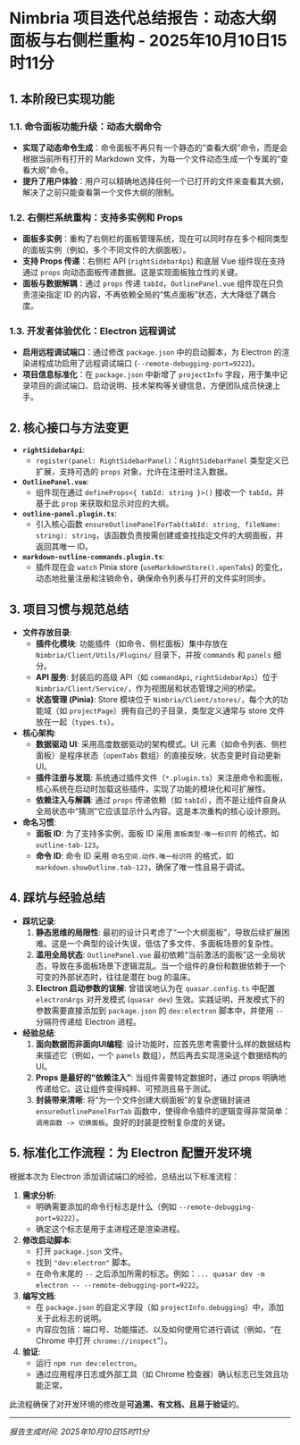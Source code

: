 # Nimbria 项目迭代总结报告：动态大纲面板与右侧栏重构 - 2025年10月10日15时11分

## 1. 本阶段已实现功能

### 1.1. **命令面板功能升级：动态大纲命令**
- **实现了动态命令生成**：命令面板不再只有一个静态的“查看大纲”命令，而是会根据当前所有打开的 Markdown 文件，为每一个文件动态生成一个专属的“查看大纲”命令。
- **提升了用户体验**：用户可以精确地选择任何一个已打开的文件来查看其大纲，解决了之前只能查看第一个文件大纲的限制。

### 1.2. **右侧栏系统重构：支持多实例和 Props**
- **面板多实例**：重构了右侧栏的面板管理系统，现在可以同时存在多个相同类型的面板实例（例如，多个不同文件的大纲面板）。
- **支持 Props 传递**：右侧栏 API (`rightSidebarApi`) 和底层 Vue 组件现在支持通过 `props` 向动态面板传递数据。这是实现面板独立性的关键。
- **面板与数据解耦**：通过 `props` 传递 `tabId`，`OutlinePanel.vue` 组件现在只负责渲染指定 ID 的内容，不再依赖全局的“焦点面板”状态，大大降低了耦合度。

### 1.3. **开发者体验优化：Electron 远程调试**
- **启用远程调试端口**：通过修改 `package.json` 中的启动脚本，为 Electron 的渲染进程成功启用了远程调试端口 (`--remote-debugging-port=9222`)。
- **项目信息标准化**：在 `package.json` 中新增了 `projectInfo` 字段，用于集中记录项目的调试端口、启动说明、技术架构等关键信息，方便团队成员快速上手。

## 2. 核心接口与方法变更

- **`rightSidebarApi`**:
  - `register(panel: RightSidebarPanel)`：`RightSidebarPanel` 类型定义已扩展，支持可选的 `props` 对象，允许在注册时注入数据。
- **`OutlinePanel.vue`**:
  - 组件现在通过 `defineProps<{ tabId: string }>()` 接收一个 `tabId`，并基于此 `prop` 来获取和显示对应的大纲。
- **`outline-panel.plugin.ts`**:
  - 引入核心函数 `ensureOutlinePanelForTab(tabId: string, fileName: string): string`，该函数负责按需创建或查找指定文件的大纲面板，并返回其唯一 ID。
- **`markdown-outline-commands.plugin.ts`**:
  - 插件现在会 `watch` Pinia store (`useMarkdownStore().openTabs`) 的变化，动态地批量注册和注销命令，确保命令列表与打开的文件实时同步。

## 3. 项目习惯与规范总结

- **文件存放目录**:
  - **插件化模块**: 功能插件（如命令、侧栏面板）集中存放在 `Nimbria/Client/Utils/Plugins/` 目录下，并按 `commands` 和 `panels` 细分。
  - **API 服务**: 封装后的高级 API（如 `commandApi`, `rightSidebarApi`）位于 `Nimbria/Client/Service/`，作为视图层和状态管理之间的桥梁。
  - **状态管理 (Pinia)**: Store 模块位于 `Nimbria/Client/stores/`，每个大的功能域（如 `projectPage`）拥有自己的子目录，类型定义通常与 store 文件放在一起（`types.ts`）。
- **核心架构**:
  - **数据驱动 UI**: 采用高度数据驱动的架构模式。UI 元素（如命令列表、侧栏面板）是程序状态（`openTabs` 数组）的直接反映，状态变更时自动更新 UI。
  - **插件注册与发现**: 系统通过插件文件（`*.plugin.ts`）来注册命令和面板，核心系统在启动时加载这些插件，实现了功能的模块化和可扩展性。
  - **依赖注入与解耦**: 通过 `props` 传递依赖（如 `tabId`），而不是让组件自身从全局状态中“猜测”它应该显示什么内容。这是本次重构的核心设计原则。
- **命名习惯**:
  - **面板 ID**: 为了支持多实例，面板 ID 采用 `面板类型-唯一标识符` 的格式，如 `outline-tab-123`。
  - **命令 ID**: 命令 ID 采用 `命名空间.动作.唯一标识符` 的格式，如 `markdown.showOutline.tab-123`，确保了唯一性且易于调试。

## 4. 踩坑与经验总结

- **踩坑记录**:
  1. **静态思维的局限性**: 最初的设计只考虑了“一个大纲面板”，导致后续扩展困难。这是一个典型的设计失误，低估了多文件、多面板场景的复杂性。
  2. **滥用全局状态**: `OutlinePanel.vue` 最初依赖“当前激活的面板”这一全局状态，导致在多面板场景下逻辑混乱。当一个组件的身份和数据依赖于一个可变的外部状态时，往往是潜在 bug 的温床。
  3. **Electron 启动参数的误解**: 曾错误地认为在 `quasar.config.ts` 中配置 `electronArgs` 对开发模式 (`quasar dev`) 生效。实践证明，开发模式下的参数需要直接添加到 `package.json` 的 `dev:electron` 脚本中，并使用 `--` 分隔符传递给 Electron 进程。
- **经验总结**:
  1. **面向数据而非面向UI编程**: 设计功能时，应首先思考需要什么样的数据结构来描述它（例如，一个 `panels` 数组），然后再去实现渲染这个数据结构的 UI。
  2. **Props 是最好的“依赖注入”**: 当组件需要特定数据时，通过 props 明确地传递给它。这让组件变得纯粹、可预测且易于测试。
  3. **封装带来清晰**: 将“为一个文件创建大纲面板”的复杂逻辑封装进 `ensureOutlinePanelForTab` 函数中，使得命令插件的逻辑变得非常简单：`调用函数 -> 切换面板`。良好的封装是控制复杂度的关键。

## 5. 标准化工作流程：为 Electron 配置开发环境

根据本次为 Electron 添加调试端口的经验，总结出以下标准流程：

1.  **需求分析**:
    - 明确需要添加的命令行标志是什么（例如 `--remote-debugging-port=9222`）。
    - 确定这个标志是用于主进程还是渲染进程。
2.  **修改启动脚本**:
    - 打开 `package.json` 文件。
    - 找到 `"dev:electron"` 脚本。
    - 在命令末尾的 `--` 之后添加所需的标志。例如：`... quasar dev -m electron -- --remote-debugging-port=9222`。
3.  **编写文档**:
    - 在 `package.json` 的自定义字段（如 `projectInfo.debugging`）中，添加关于此标志的说明。
    - 内容应包括：端口号、功能描述、以及如何使用它进行调试（例如，“在 Chrome 中打开 `chrome://inspect`”）。
4.  **验证**:
    - 运行 `npm run dev:electron`。
    - 通过应用程序日志或外部工具（如 Chrome 检查器）确认标志已生效且功能正常。

此流程确保了对开发环境的修改是**可追溯、有文档、且易于验证**的。

---
*报告生成时间: 2025年10月10日15时11分*
